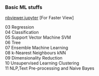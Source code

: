 <h3>Basic ML stuffs</h3>

<a href="https://nbviewer.jupyter.org/github/60d-RA-3Eh/helloML/tree/master/" target="_blank">nbviewer.jupyter</a> [For Faster View]

03 Regression <BR>
04 Classification <BR>
05 Support Vector Machine SVM <BR>
06 Tree <BR>
07 Ensemble Machine Learning <BR>
08 k-Nearest Neighbours kNN <BR>
09 Dimensionality Reduction<BR>
10 Unsupervised Learning Clustering <br>
11 NLP,Text Pre-processing and Naive Bayes
